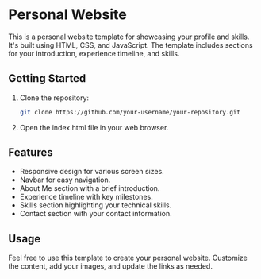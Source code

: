 # Personal Website

This is a personal website template for showcasing your profile and skills. It's built using HTML, CSS, and JavaScript. The template includes sections for your introduction, experience timeline, and skills.

## Getting Started

1. Clone the repository:

   ```bash
   git clone https://github.com/your-username/your-repository.git
   ```
   
2. Open the index.html file in your web browser.

## Features
- Responsive design for various screen sizes.
- Navbar for easy navigation.
- About Me section with a brief introduction.
- Experience timeline with key milestones.
- Skills section highlighting your technical skills.
- Contact section with your contact information.

## Usage
Feel free to use this template to create your personal website. Customize the content, add your images, and update the links as needed.
